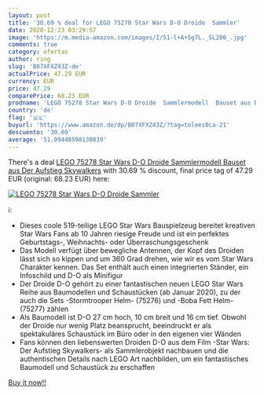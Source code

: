 ```yaml
---
layout: post
title: '30.69 % deal for LEGO 75278 Star Wars D-O Droide  Sammler'
date: 2020-12-23 03:29:57
image: 'https://m.media-amazon.com/images/I/51-l+A+5g7L._SL200_.jpg'
comments: true
category: ofertas
author: ring
slug: 'B07XFXZ43Z-de'
actualPrice: 47.29 EUR
currency: EUR
price: 47.29
comparePrice: 68.23 EUR
prodname: 'LEGO 75278 Star Wars D-O Droide  Sammlermodell  Bauset aus Der Aufstieg Skywalkers'
country: 'de'
flag: '🇩🇪'
buyurl: 'https://www.amazon.de/dp/B07XFXZ43Z/?tag=tolees0ca-21'
descuento: '30.69'
average: '51.09448598130839'
---
```


There's a deal [LEGO 75278 Star Wars D-O Droide  Sammlermodell  Bauset aus Der Aufstieg Skywalkers](https://www.amazon.de/dp/B07XFXZ43Z/?tag=tolees0ca-21)  with  30.69 % discount, final price tag of  47.29 EUR (original: 68.23 EUR) here:

[![LEGO 75278 Star Wars D-O Droide  Sammler](https://m.media-amazon.com/images/I/51-l+A+5g7L._SL200_.jpg)](https://www.amazon.de/dp/B07XFXZ43Z/?tag=tolees0ca-21)

ℹ️:

- Dieses coole 519-teilige LEGO Star Wars Bauspielzeug bereitet kreativen Star Wars Fans ab 10 Jahren riesige Freude und ist ein perfektes Geburtstags-, Weihnachts- oder Überraschungsgeschenk
- Das Modell verfügt über bewegliche Antennen, der Kopf des Droiden lässt sich so kippen und um 360 Grad drehen, wie wir es vom Star Wars Charakter kennen. Das Set enthält auch einen integrierten Ständer, ein Infoschild und D-O als Minifigur
- Der Droide D-O gehört zu einer fantastischen neuen LEGO Star Wars Reihe aus Baumodellen und Schaustücken (ab Januar 2020), zu der auch die Sets -Stormtrooper Helm- (75276) und -Boba Fett Helm- (75277) zählen
- Als Baumodell ist D-O 27 cm hoch, 10 cm breit und 16 cm tief. Obwohl der Droide nur wenig Platz beansprucht, beeindruckt er als spektakuläres Schaustück im Büro oder in den eigenen vier Wänden
- Fans können den liebenswerten Droiden D-O aus dem Film -Star Wars: Der Aufstieg Skywalkers- als Sammlerobjekt nachbauen und die authentischen Details nach LEGO Art nachbilden, um ein fantastisches Baumodell und Schaustück zu erschaffen

[Buy it now!!](https://www.amazon.de/dp/B07XFXZ43Z/?tag=tolees0ca-21)
